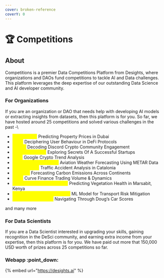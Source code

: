 ```yaml
---
cover: broken-reference
coverY: 0
---
```


# 🏆 Competitions

## About&#x20;

Competitions is a premier Data Competitions Platform from Desights, where organizations and DAOs fund competitions to tackle AI and Data challenges. This platform leverages the deep expertise of our outstanding Data Science and AI developer community.

### For Organizations

If you are an organization or DAO that needs help with developing AI models or extracting insights from datasets, then this platform is for you. So far, we have hosted around 25 competitions and solved various challenges in the past  -\


* <mark style="color:yellow;">**Real Estate:**</mark> Predicting Property Prices in Dubai
* <mark style="color:yellow;">**DeFi:**</mark> Deciphering User Behaviour in DeFi Protocols
* <mark style="color:yellow;">**Web3:**</mark> Decoding Discord Crypto Community Engagement
* <mark style="color:yellow;">**Venture Capital:**</mark>  Exploring Secrets Of A Successful Startups
* <mark style="color:yellow;">**SEO:**</mark> Google Crypto Trend Analysis
* <mark style="color:yellow;">**Aviation Meteorology:**</mark> Aviation Weather Forecasting Using METAR Data
* <mark style="color:yellow;">**Road Safety:**</mark> Traffic Accident Analysis in Catalonia
* <mark style="color:yellow;">**Climate:**</mark> Forecasting Carbon Emissions Across Continents
* <mark style="color:yellow;">**DeFi:**</mark> Curve Finance Trading Volume & Dynamics
* <mark style="color:yellow;">**Environmental Monitoring:**</mark> Predicting Vegetation Health in Marsabit, Kenya
* <mark style="color:yellow;">**Supply Chain Management:**</mark> ML Model for Transport Risk Mitigation
* <mark style="color:yellow;">**Consumer Insights:**</mark> Navigating Through Doug’s Car Scores

and many more



### For Data Scientists

If you are a Data Scientist interested in upgrading your skills, gaining recognition in the DeSci community, and earning extra income from your expertise, then this platform is for you. We have paid out more that 150,000 USD worth of prizes across 25 competitions so far.&#x20;



### **Webapp** :point\_down:

{% embed url="https://desights.ai" %}

